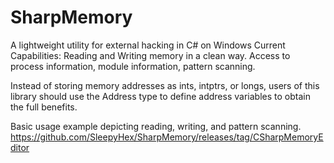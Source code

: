 # SharpMemory
A lightweight utility for external hacking in C# on Windows
Current Capabilities:
Reading and Writing memory in a clean way.
Access to process information, module information, pattern scanning.

Instead of storing memory addresses as ints, intptrs, or longs, users of this library should use the Address type to define address variables to obtain the full benefits.

Basic usage example depicting reading, writing, and pattern scanning.
https://github.com/SleepyHex/SharpMemory/releases/tag/CSharpMemoryEditor
